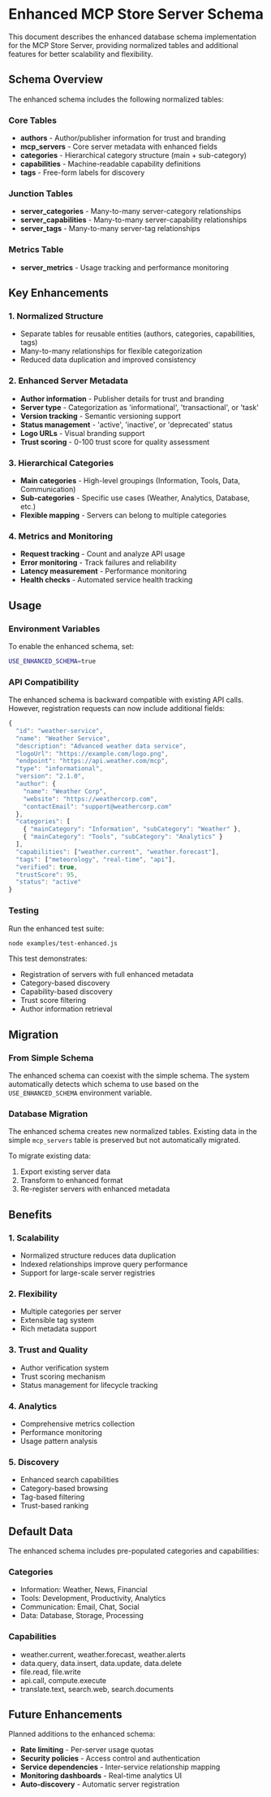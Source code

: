 # Enhanced MCP Store Server Schema

This document describes the enhanced database schema implementation for the MCP Store Server, providing normalized tables and additional features for better scalability and flexibility.

## Schema Overview

The enhanced schema includes the following normalized tables:

### Core Tables
- **authors** - Author/publisher information for trust and branding
- **mcp_servers** - Core server metadata with enhanced fields
- **categories** - Hierarchical category structure (main + sub-category)
- **capabilities** - Machine-readable capability definitions
- **tags** - Free-form labels for discovery

### Junction Tables
- **server_categories** - Many-to-many server-category relationships
- **server_capabilities** - Many-to-many server-capability relationships
- **server_tags** - Many-to-many server-tag relationships

### Metrics Table
- **server_metrics** - Usage tracking and performance monitoring

## Key Enhancements

### 1. Normalized Structure
- Separate tables for reusable entities (authors, categories, capabilities, tags)
- Many-to-many relationships for flexible categorization
- Reduced data duplication and improved consistency

### 2. Enhanced Server Metadata
- **Author information** - Publisher details for trust and branding
- **Server type** - Categorization as 'informational', 'transactional', or 'task'
- **Version tracking** - Semantic versioning support
- **Status management** - 'active', 'inactive', or 'deprecated' status
- **Logo URLs** - Visual branding support
- **Trust scoring** - 0-100 trust score for quality assessment

### 3. Hierarchical Categories
- **Main categories** - High-level groupings (Information, Tools, Data, Communication)
- **Sub-categories** - Specific use cases (Weather, Analytics, Database, etc.)
- **Flexible mapping** - Servers can belong to multiple categories

### 4. Metrics and Monitoring
- **Request tracking** - Count and analyze API usage
- **Error monitoring** - Track failures and reliability
- **Latency measurement** - Performance monitoring
- **Health checks** - Automated service health tracking

## Usage

### Environment Variables

To enable the enhanced schema, set:
```bash
USE_ENHANCED_SCHEMA=true
```

### API Compatibility

The enhanced schema is backward compatible with existing API calls. However, registration requests can now include additional fields:

```javascript
{
  "id": "weather-service",
  "name": "Weather Service",
  "description": "Advanced weather data service",
  "logoUrl": "https://example.com/logo.png",
  "endpoint": "https://api.weather.com/mcp",
  "type": "informational",
  "version": "2.1.0",
  "author": {
    "name": "Weather Corp",
    "website": "https://weathercorp.com",
    "contactEmail": "support@weathercorp.com"
  },
  "categories": [
    { "mainCategory": "Information", "subCategory": "Weather" },
    { "mainCategory": "Tools", "subCategory": "Analytics" }
  ],
  "capabilities": ["weather.current", "weather.forecast"],
  "tags": ["meteorology", "real-time", "api"],
  "verified": true,
  "trustScore": 95,
  "status": "active"
}
```

### Testing

Run the enhanced test suite:
```bash
node examples/test-enhanced.js
```

This test demonstrates:
- Registration of servers with full enhanced metadata
- Category-based discovery
- Capability-based discovery
- Trust score filtering
- Author information retrieval

## Migration

### From Simple Schema

The enhanced schema can coexist with the simple schema. The system automatically detects which schema to use based on the `USE_ENHANCED_SCHEMA` environment variable.

### Database Migration

The enhanced schema creates new normalized tables. Existing data in the simple `mcp_servers` table is preserved but not automatically migrated.

To migrate existing data:
1. Export existing server data
2. Transform to enhanced format
3. Re-register servers with enhanced metadata

## Benefits

### 1. Scalability
- Normalized structure reduces data duplication
- Indexed relationships improve query performance
- Support for large-scale server registries

### 2. Flexibility
- Multiple categories per server
- Extensible tag system
- Rich metadata support

### 3. Trust and Quality
- Author verification system
- Trust scoring mechanism
- Status management for lifecycle tracking

### 4. Analytics
- Comprehensive metrics collection
- Performance monitoring
- Usage pattern analysis

### 5. Discovery
- Enhanced search capabilities
- Category-based browsing
- Tag-based filtering
- Trust-based ranking

## Default Data

The enhanced schema includes pre-populated categories and capabilities:

### Categories
- Information: Weather, News, Financial
- Tools: Development, Productivity, Analytics
- Communication: Email, Chat, Social
- Data: Database, Storage, Processing

### Capabilities
- weather.current, weather.forecast, weather.alerts
- data.query, data.insert, data.update, data.delete
- file.read, file.write
- api.call, compute.execute
- translate.text, search.web, search.documents

## Future Enhancements

Planned additions to the enhanced schema:
- **Rate limiting** - Per-server usage quotas
- **Security policies** - Access control and authentication
- **Service dependencies** - Inter-service relationship mapping
- **Monitoring dashboards** - Real-time analytics UI
- **Auto-discovery** - Automatic server registration